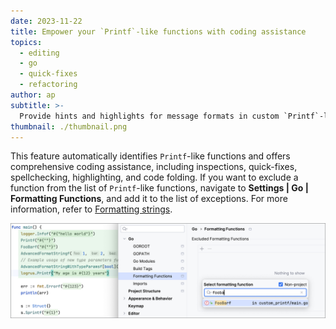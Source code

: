 ```yaml
---
date: 2023-11-22
title: Empower your `Printf`-like functions with coding assistance
topics:
  - editing
  - go
  - quick-fixes
  - refactoring
author: ap
subtitle: >-
  Provide hints and highlights for message formats in custom `Printf`-like functions.
thumbnail: ./thumbnail.png
---
```


This feature automatically identifies `Printf`-like functions and offers comprehensive coding assistance, including inspections, quick-fixes, spellchecking, highlighting, and code folding. If you want to exclude a function from the list of `Printf`-like functions, navigate to **Settings | Go | Formatting Functions**, and add it to the list of exceptions. For more information, refer to <a href = "https://www.jetbrains.com/help/go/2023.3/formatting-strings.html">Formatting strings</a>.

<img src="screenshot.png" alt="Code coverage for applications" title="Code coverage for applications" width="900"/>
